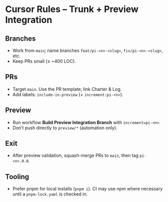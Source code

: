 # Cursor Rules – Trunk + Preview Integration

## Branches

- Work from `main`; name branches `feat/pi-<n>-<slug>`, `fix/pi-<n>-<slug>`, etc.
- Keep PRs small (≤ ~400 LOC).

## PRs

- Target `main`. Use the PR template; link Charter & Log.
- Add labels: `include-in-preview` (+ `increment:pi-<n>`).

## Preview

- Run workflow **Build Preview Integration Branch** with `increment=pi-<n>`.
- Don’t push directly to `preview/*` (automation only).

## Exit

- After preview validation, squash-merge PRs to `main`, then tag `pi-<n>.0.0`.

## Tooling

- Prefer pnpm for local installs (`pnpm i`). CI may use npm where necessary until a `pnpm-lock.yaml` is checked in.
